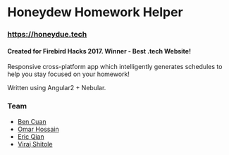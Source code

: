 # Honeydew Homework Helper

### https://honeydue.tech

#### Created for Firebird Hacks 2017. Winner - Best .tech Website!

Responsive cross-platform app which intelligently generates schedules to help you stay focused on your homework!

Written using Angular2 + Nebular.

### Team

 - [Ben Cuan](https://github.com/dbqeo)
 - [Omar Hossain](https://github.com/epicrider)
 - [Eric Qian](https://github.com/enumc)
 - [Viraj Shitole](https://github.com/vrjmath)

